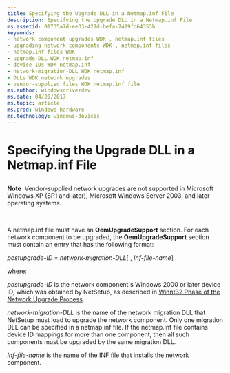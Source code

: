 ```yaml
---
title: Specifying the Upgrade DLL in a Netmap.inf File
description: Specifying the Upgrade DLL in a Netmap.inf File
ms.assetid: 01735a7d-ee33-427d-befa-7429fd64353b
keywords:
- network component upgrades WDK , netmap.inf files
- upgrading network components WDK , netmap.inf files
- netmap.inf files WDK
- upgrade DLL WDK netmap.inf
- device IDs WDK netmap.inf
- network-migration-DLL WDK netmap.inf
- DLLs WDK network upgrades
- vendor-supplied files WDK netmap.inf file
ms.author: windowsdriverdev
ms.date: 04/20/2017
ms.topic: article
ms.prod: windows-hardware
ms.technology: windows-devices
---
```


# Specifying the Upgrade DLL in a Netmap.inf File


## <a href="" id="ddk-specifying-the-upgrade-dll-in-a-netmap-inf-file-ng"></a>


**Note**  Vendor-supplied network upgrades are not supported in Microsoft Windows XP (SP1 and later), Microsoft Windows Server 2003, and later operating systems.

 

A netmap.inf file must have an **OemUpgradeSupport** section. For each network component to be upgraded, the **OemUpgradeSupport** section must contain an entry that has the following format:

*postupgrade-ID* = *network-migration-DLL*\[ , *Inf-file-name*\]

where:

*postupgrade-ID* is the network component's Windows 2000 or later device ID, which was obtained by NetSetup, as described in [Winnt32 Phase of the Network Upgrade Process](winnt32-phase-of-the-network-upgrade-process.md).

*network-migration-DLL* is the name of the network migration DLL that NetSetup must load to upgrade the network component. Only one migration DLL can be specified in a netmap.inf file. If the netmap.inf file contains device ID mappings for more than one component, then all such components must be upgraded by the same migration DLL.

*Inf-file-name* is the name of the INF file that installs the network component.

 

 





